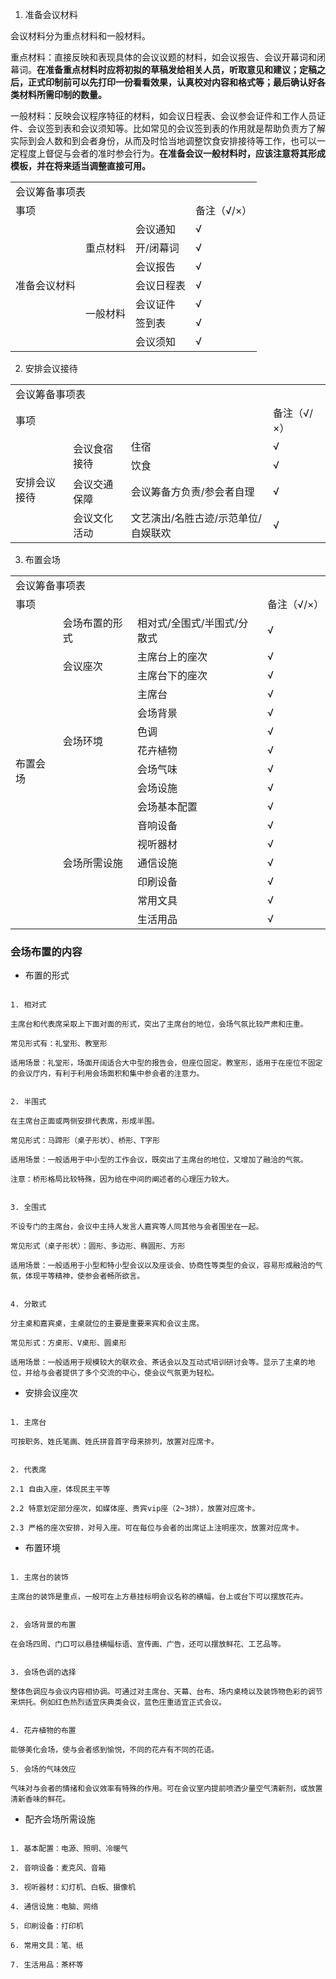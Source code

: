 
1. 准备会议材料

会议材料分为重点材料和一般材料。

重点材料：直接反映和表现具体的会议议题的材料，如会议报告、会议开幕词和闭幕词。**在准备重点材料时应将初拟的草稿发给相关人员，听取意见和建议；定稿之后，正式印制前可以先打印一份看看效果，认真校对内容和格式等；最后确认好各类材料所需印制的数量。**

一般材料：反映会议程序特征的材料，如会议日程表、会议参会证件和工作人员证件、会议签到表和会议须知等。比如常见的会议签到表的作用就是帮助负责方了解实际到会人数和到会者身份，从而及时恰当地调整饮食安排接待等工作，也可以一定程度上督促与会者的准时参会行为。**在准备会议一般材料时，应该注意将其形成模板，并在将来适当调整直接可用。**

<table>
  <tr>
    <td colspan="4">会议筹备事项表</td>   
  </tr>
  <tr>
    <td colspan="3">事项</td> 
    <td>备注（√/×）</td>
  </tr>
  <tr>
    <td rowspan="7">准备会议材料</td>
    <td rowspan="3">重点材料</td>
    <td>会议通知</td>
    <td>√</td>
  </tr>
  <tr>
    <td>开/闭幕词</td>
    <td>√</td>
  </tr>
  <tr>
    <td>会议报告</td>
    <td>√</td>
  </tr>
  <tr>
    <td rowspan="4">一般材料</td>
    <td>会议日程表</td>
    <td>√</td>  
  </tr>
  <tr>
    <td>会议证件</td>
    <td>√</td>
  </tr>
  <tr>
    <td>签到表</td>
    <td>√</td>
  </tr>
  <tr>
    <td>会议须知</td>
    <td>√</td>
  </tr>  
</table>

2. 安排会议接待

<table>
  <tr>
    <td colspan="4">会议筹备事项表</td>   
  </tr>
  <tr>
    <td colspan="3">事项</td> 
    <td>备注（√/×）</td>
  </tr>
  <tr>
    <td rowspan="4">安排会议接待</td>
    <td rowspan="2">会议食宿接待</td>
    <td>住宿</td>
    <td>√</td>
  </tr>
  <tr>
    <td>饮食</td>
    <td>√</td>
  </tr>
  <tr>
    <td>会议交通保障</td>
    <td>会议筹备方负责/参会者自理</td>
    <td>√</td>  
  </tr>
  <tr>
    <td>会议文化活动</td>
    <td>文艺演出/名胜古迹/示范单位/自娱联欢</td>
    <td>√</td>  
  </tr>
</table>

3. 布置会场

<table>
  <tr>
    <td colspan="4">会议筹备事项表</td>   
  </tr>
  <tr>
    <td colspan="3">事项</td> 
    <td>备注（√/×）</td>
  </tr>
  <tr>
    <td rowspan="16">布置会场</td>
    <td>会场布置的形式</td>
    <td>相对式/全围式/半围式/分散式</td>
    <td>√</td>
  </tr>
  <tr>
    <td rowspan="2">会议座次</td>
    <td>主席台上的座次</td>
    <td>√</td>  
  </tr>
  <tr>
    <td>主席台下的座次</td>
    <td>√</td>
  </tr>
  <tr>
    <td rowspan="6">会场环境</td>
    <td>主席台</td>
    <td>√</td>  
  </tr>
  <tr>
    <td>会场背景</td>
    <td>√</td>
  </tr>
  <tr>
    <td>色调</td>
    <td>√</td>
  </tr>
  <tr>
    <td>花卉植物</td>
    <td>√</td>
  </tr>
  <tr>
    <td>会场气味</td>
    <td>√</td>
  </tr>
  <tr>
    <td>会场设施</td>
    <td>√</td>
  </tr>
  <tr>
    <td rowspan="7">会场所需设施</td>
    <td>会场基本配置</td>
    <td>√</td>  
  </tr>
  <tr>
    <td>音响设备</td>
    <td>√</td>
  </tr>
  <tr>
    <td>视听器材</td>
    <td>√</td>
  </tr>
  <tr>
    <td>通信设施</td>
    <td>√</td>
  </tr>
  <tr>
    <td>印刷设备</td>
    <td>√</td>
  </tr>
  <tr>
    <td>常用文具</td>
    <td>√</td>
  </tr>   
  <tr>
    <td>生活用品</td>
    <td>√</td>
  </tr>     
</table>

### 会场布置的内容

- 布置的形式

```

1. 相对式

主席台和代表席采取上下面对面的形式，突出了主席台的地位，会场气氛比较严肃和庄重。

常见形式有：礼堂形、教室形

适用场景：礼堂形，场面开阔适合大中型的报告会，但座位固定。教室形，适用于在座位不固定的会议厅内，有利于利用会场面积和集中参会者的注意力。


2. 半围式

在主席台正面或两侧安排代表席，形成半围。

常见形式：马蹄形（桌子形状）、桥形、T字形

适用场景：一般适用于中小型的工作会议，既突出了主席台的地位，又增加了融洽的气氛。

注意：桥形格局比较特殊，因为给在中间的阐述者的心理压力较大。


3. 全围式

不设专门的主席台，会议中主持人发言人嘉宾等人同其他与会者围坐在一起。

常见形式（桌子形状）：圆形、多边形、椭圆形、方形

适用场景：一般适用于小型和特小型会议以及座谈会、协商性等类型的会议，容易形成融洽的气氛，体现平等精神，使参会者畅所欲言。


4. 分散式

分主桌和嘉宾桌，主桌就位的主要是重要来宾和会议主席。

常见形式：方桌形、V桌形、圆桌形

适用场景：一般适用于规模较大的联欢会、茶话会以及互动式培训研讨会等。显示了主桌的地位，并给与会者提供了多个交流的中心，使会议气氛更为轻松。

```

- 安排会议座次

```

1. 主席台

可按职务、姓氏笔画、姓氏拼音首字母来排列，放置对应席卡。


2. 代表席

2.1 自由入座，体现民主平等

2.2 特意划定部分座次，如媒体座、贵宾vip座（2~3排），放置对应席卡。

2.3 严格的座次安排，对号入座。可在每位与会者的出席证上注明座次，放置对应席卡。

```

- 布置环境

```

1. 主席台的装饰

主席台的装饰是重点，一般可在上方悬挂标明会议名称的横幅，台上或台下可以摆放花卉。


2. 会场背景的布置

在会场四周、门口可以悬挂横幅标语、宣传画、广告，还可以摆放鲜花、工艺品等。


3. 会场色调的选择

整体色调应与会议内容相协调。可通过对主席台、天幕、台布、场内桌椅以及装饰物色彩的调节来烘托。例如红色热烈适宜庆典类会议，蓝色庄重适宜正式会议。


4. 花卉植物的布置

能够美化会场，使与会者感到愉悦，不同的花卉有不同的花语。

5. 会场的气味效应

气味对与会者的情绪和会议效率有特殊的作用。可在会议室内提前喷洒少量空气清新剂，或放置清新香味的鲜花。

```

- 配齐会场所需设施

```

1. 基本配置：电源、照明、冷暖气

2. 音响设备：麦克风、音箱

3. 视听器材：幻灯机、白板、摄像机

4. 通信设施：电脑、网络

5. 印刷设备：打印机

6. 常用文具：笔、纸

7. 生活用品：茶杯等


```
